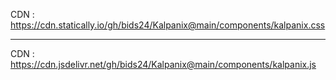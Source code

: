 CDN : https://cdn.statically.io/gh/bids24/Kalpanix@main/components/kalpanix.css

----------------------------------------------------------------------------------------------
CDN : https://cdn.jsdelivr.net/gh/bids24/Kalpanix@main/components/kalpanix.js

